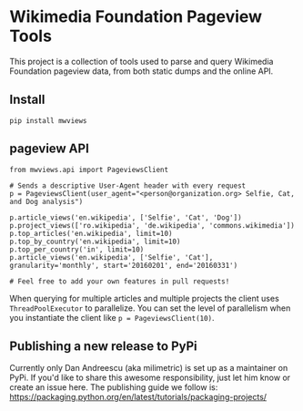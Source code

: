 # Wikimedia Foundation Pageview Tools

This project is a collection of tools used to parse and query Wikimedia Foundation pageview data, from both static dumps and the online API.

## Install

`pip install mwviews`

## pageview API

```
from mwviews.api import PageviewsClient

# Sends a descriptive User-Agent header with every request
p = PageviewsClient(user_agent="<person@organization.org> Selfie, Cat, and Dog analysis")

p.article_views('en.wikipedia', ['Selfie', 'Cat', 'Dog'])
p.project_views(['ro.wikipedia', 'de.wikipedia', 'commons.wikimedia'])
p.top_articles('en.wikipedia', limit=10)
p.top_by_country('en.wikipedia', limit=10)
p.top_per_country('in', limit=10)
p.article_views('en.wikipedia', ['Selfie', 'Cat'], granularity='monthly', start='20160201', end='20160331')

# Feel free to add your own features in pull requests!
```

When querying for multiple articles and multiple projects the client uses `ThreadPoolExecutor` to parallelize.  You can set the level of parallelism when you instantiate the client like `p = PageviewsClient(10)`.


## Publishing a new release to PyPi

Currently only Dan Andreescu (aka milimetric) is set up as a maintainer on PyPi.  If you'd like to share this awesome responsibility, just let him know or create an issue here.  The publishing guide we follow is: https://packaging.python.org/en/latest/tutorials/packaging-projects/

```

```
